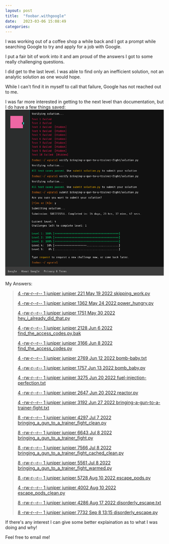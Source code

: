 ```yaml
---
layout: post
title:  "foobar.withgoogle"
date:   2023-03-06 15:08:49
categories: 
---
```


I was working out of a coffee shop a while back and I got a prompt while searching Google to try and apply for a job with Google.

I put a fair bit of work into it and am proud of the answers I got to some really challenging questions.

I did get to the last level. I was able to find only an inefficient solution, not an analytic solution as one would hope.

While I can't find it in myself to call that failure, Google has not reached out to me.

I was far more interested in getting to the next level than documentation, but I do have a few things saved:
![foobar screenshot](/assets/images/foobar_screenshot.png)

My Answers:
> [4 -rw-r--r-- 1 juniper juniper  221 May 19  2022 skipping_work.py](/assets/foobar.withgoogle/skipping_work.py)
>
> [4 -rw-r--r-- 1 juniper juniper 1362 May 24  2022 power_hungry.py](/assets/foobar.withgoogle/power_hungry.py)
>
> [4 -rw-r--r-- 1 juniper juniper 1751 May 30  2022 hey_i_already_did_that.py](/assets/foobar.withgoogle/hey_i_already_did_that.py)
>
> [4 -rw-r--r-- 1 juniper juniper 2128 Jun  6  2022 find_the_access_codes.py.bak](/assets/foobar.withgoogle/find_the_access_codes.py.bak)
>
> [4 -rw-r--r-- 1 juniper juniper 3166 Jun  8  2022 find_the_access_codes.py](/assets/foobar.withgoogle/find_the_access_codes.py)
>
> [4 -rw-r--r-- 1 juniper juniper 2769 Jun 12  2022 bomb-baby.txt](/assets/foobar.withgoogle/baby.txt)
>
> [4 -rw-r--r-- 1 juniper juniper 1757 Jun 13  2022 bomb_baby.py](/assets/foobar.withgoogle/bomb_baby.py)
>
> [4 -rw-r--r-- 1 juniper juniper 3275 Jun 20  2022 fuel-injection-perfection.txt](/assets/foobar.withgoogle/perfection.txt)
>
> [4 -rw-r--r-- 1 juniper juniper 2647 Jun 20  2022 reactor.py](/assets/foobar.withgoogle/reactor.py)
>
> [4 -rw-r--r-- 1 juniper juniper 3192 Jun 27  2022 bringing-a-gun-to-a-trainer-fight.txt](/assets/foobar.withgoogle/fight.txt)
>
> [8 -rw-r--r-- 1 juniper juniper 4297 Jul  7  2022 bringing_a_gun_to_a_trainer_fight_clean.py](/assets/foobar.withgoogle/bringing_a_gun_to_a_trainer_fight_clean.py)
>
> [8 -rw-r--r-- 1 juniper juniper 6643 Jul  8  2022 bringing_a_gun_to_a_trainer_fight.py](/assets/foobar.withgoogle/bringing_a_gun_to_a_trainer_fight.py)
>
> [8 -rw-r--r-- 1 juniper juniper 7566 Jul  8  2022 bringing_a_gun_to_a_trainer_fight_cached_clean.py](/assets/foobar.withgoogle/bringing_a_gun_to_a_trainer_fight_cached_clean.py)
>
> [8 -rw-r--r-- 1 juniper juniper 5561 Jul  8  2022 bringing_a_gun_to_a_trainer_fight_warmed.py](/assets/foobar.withgoogle/bringing_a_gun_to_a_trainer_fight_warmed.py)
>
> [8 -rw-r--r-- 1 juniper juniper 5728 Aug 10  2022 escape_pods.py](/assets/foobar.withgoogle/escape_pods.py)
>
> [4 -rw-r--r-- 1 juniper juniper 4002 Aug 10  2022 escape_pods_clean.py](/assets/foobar.withgoogle/escape_pods_clean.py)
>
> [8 -rw-r--r-- 1 juniper juniper 4286 Aug 17  2022 disorderly_escape.txt](/assets/foobar.withgoogle/disorderly_escape.txt)
>
> [8 -rw-r--r-- 1 juniper juniper 7732 Sep  8 13:15 disorderly_escape.py](/assets/foobar.withgoogle/disorderly_escape.py)

If there's any interest I can give some better explaination as to what I was doing and why!

Feel free to email me!
